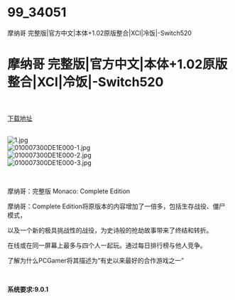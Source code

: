 # 99_34051
摩纳哥 完整版|官方中文|本体+1.02原版整合|XCI|冷饭|-Switch520
# 摩纳哥 完整版|官方中文|本体+1.02原版整合|XCI|冷饭|-Switch520
 <br/></br>
[下载地址](https://www.switch520.cc/article/34051 "下载地址")
<br/></br>

<p><img title="1.jpg" src="https://www.switch520.cc/muke_img/2022_07_05_8961a99b5dffd.jpg" alt="1.jpg"><br>
<img title="010007300DE1E000-1.jpg" src="https://www.switch520.cc/muke_img/2022_07_05_2acfdc7847d63.jpg" alt="010007300DE1E000-1.jpg"><br>
<img title="010007300DE1E000-2.jpg" src="https://www.switch520.cc/muke_img/2022_07_05_119ecce3f87af.jpg" alt="010007300DE1E000-2.jpg"><br>
<img title="010007300DE1E000-3.jpg" src="https://www.switch520.cc/muke_img/2022_07_05_bef24e974f811.jpg" alt="010007300DE1E000-3.jpg"></p>
<p>&nbsp;</p>
<p>摩纳哥：完整版 Monaco: Complete Edition</p>
<p>摩纳哥：Complete Edition将原版本的内容增加了一倍多，包括生存战役、僵尸模式，</p>
<p>以及一个新的极具挑战性的战役，为史诗般的抢劫故事带来了终结和转折。</p>
<p>在线或在同一屏幕上最多与四个人一起玩。通过每日排行榜与他人竞争。</p>
<p>了解为什么PCGamer将其描述为“有史以来最好的合作游戏之一”</p>
<p>&nbsp;</p>
<p><strong>系统要求:9.0.1</strong></p>



